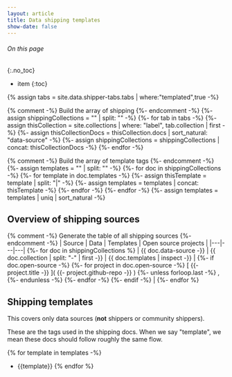 ```yaml
---
layout: article
title: Data shipping templates
show-date: false
---
```


###### On this page
{:.no_toc}

* item
{:toc}

{% assign tabs = site.data.shipper-tabs.tabs | where:"templated",true -%}

{% comment -%} Build the array of shipping {%- endcomment -%}
{%- assign shippingCollections = "" | split: "" -%}
{%- for tab in tabs -%}
  {%- assign thisCollection = site.collections |  where: "label", tab.collection | first -%}
  {%- assign thisCollectionDocs = thisCollection.docs | sort_natural: "data-source" -%}
  {%- assign shippingCollections = shippingCollections | concat: thisCollectionDocs -%}
{%- endfor -%}

{% comment -%} Build the array of template tags {%- endcomment -%}
{%- assign templates = "" | split: "" -%}
{%- for doc in shippingCollections -%}
  {%- for template in doc.templates -%}
    {%- assign thisTemplate = template | split: "|" -%}
    {%- assign templates = templates | concat: thisTemplate -%}
  {%- endfor -%}
{%- endfor -%}
{%- assign templates = templates | uniq | sort_natural -%}

## Overview of shipping sources

{% comment -%} Generate the table of all shipping sources {%- endcomment -%}
| Source | Data | Templates | Open source projects |
|---|---|---|
{%- for doc in shippingCollections %}
| {{ doc.data-source -}}
  | {{ doc.collection | split: "-" | first -}}
  | {{ doc.templates | inspect -}}
  | {%- if doc.open-source -%}
      {%- for project in doc.open-source -%}
        [ {{- project.title -}} ]( {{- project.github-repo -}} )
        {%- unless forloop.last -%} , <br> {%- endunless -%}
      {%- endfor -%}
    {%- endif -%}
  |
{%- endfor %}

## Shipping templates

This covers only data sources
(**not** shippers or community shippers).

These are the tags used in the shipping docs.
When we say "template",
we mean these docs should follow roughly the same flow.

{% for template in templates -%}
- {{template}}
{% endfor %}
